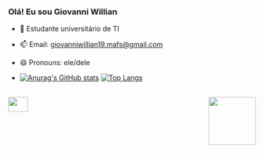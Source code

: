 ### Olá! Eu sou Giovanni Willian

- 🌱 Estudante universitário de TI
- 📫 Email: giovanniwillian19.mafs@gmail.com
- 😄 Pronouns: ele/dele

- [![Anurag's GitHub stats](https://github-readme-stats.vercel.app/api?username=GiovanniWillian&show_icons=true&theme=tokyonight)](https://github.com/anuraghazra/github-readme-stats)
 [![Top Langs](https://github-readme-stats.vercel.app/api/top-langs/?username=GiovanniWillian&layout=compact)](https://github.com/anuraghazra/github-readme-stats)
<div style="display: inline_block"><br>
         <img align="center" height="30" width="40" src="https://cdn.jsdelivr.net/gh/devicons/devicon/icons/c/c-original.svg" />
         <img align="right" height="98" width="96" src="https://www.linkpicture.com/q/giphy_15.gif" />

##
